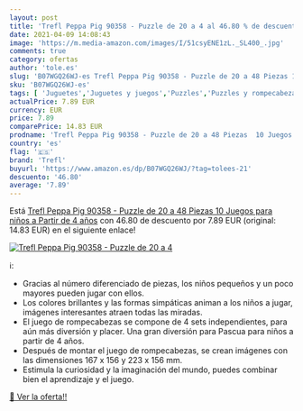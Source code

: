 ```yaml
---
layout: post
title: 'Trefl Peppa Pig 90358 - Puzzle de 20 a 4 al 46.80 % de descuento'
date: 2021-04-09 14:08:43
image: 'https://m.media-amazon.com/images/I/51csyENE1zL._SL400_.jpg'
comments: true
category: ofertas
author: 'tole.es'
slug: 'B07WGQ26WJ-es Trefl Peppa Pig 90358 - Puzzle de 20 a 48 Piezas 10 Juegos...'
sku: 'B07WGQ26WJ-es'
tags: [ 'Juguetes','Juguetes y juegos','Puzzles','Puzzles y rompecabezas','peppa','pig','puzzle','trefl', ]
actualPrice: 7.89 EUR
currency: EUR
price: 7.89
comparePrice: 14.83 EUR
prodname: 'Trefl Peppa Pig 90358 - Puzzle de 20 a 48 Piezas  10 Juegos  para niños a Partir de 4 años'
country: 'es'
flag: '🇪🇸'
brand: 'Trefl'
buyurl: 'https://www.amazon.es/dp/B07WGQ26WJ/?tag=tolees-21'
descuento: '46.80'
average: '7.89'
---
```


Está [Trefl Peppa Pig 90358 - Puzzle de 20 a 48 Piezas  10 Juegos  para niños a Partir de 4 años](https://www.amazon.es/dp/B07WGQ26WJ/?tag=tolees-21) con 46.80 de descuento por 7.89 EUR (original: 14.83 EUR) en el siguiente enlace!

[![Trefl Peppa Pig 90358 - Puzzle de 20 a 4](https://m.media-amazon.com/images/I/51csyENE1zL._SL400_.jpg)](https://www.amazon.es/dp/B07WGQ26WJ/?tag=tolees-21)

ℹ️:

- Gracias al número diferenciado de piezas, los niños pequeños y un poco mayores pueden jugar con ellos.
- Los colores brillantes y las formas simpáticas animan a los niños a jugar, imágenes interesantes atraen todas las miradas.
- El juego de rompecabezas se compone de 4 sets independientes, para aún más diversión y placer. Una gran diversión para Pascua para niños a partir de 4 años.
- Después de montar el juego de rompecabezas, se crean imágenes con las dimensiones 167 x 156 y 223 x 156 mm.
- Estimula la curiosidad y la imaginación del mundo, puedes combinar bien el aprendizaje y el juego.

[🛒 Ver la oferta!!](https://www.amazon.es/dp/B07WGQ26WJ/?tag=tolees-21)

